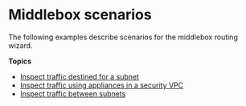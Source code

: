 # Middlebox scenarios<a name="middlebox-routing-examples"></a>

The following examples describe scenarios for the middlebox routing wizard\.

**Topics**
+ [Inspect traffic destined for a subnet](internet-gateway-subnet.md)
+ [Inspect traffic using appliances in a security VPC](gwlb-route.md)
+ [Inspect traffic between subnets](intra-vpc-route.md)